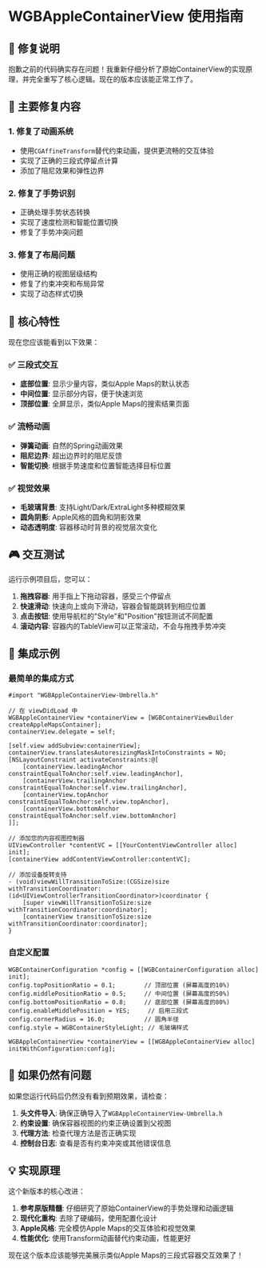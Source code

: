 # WGBAppleContainerView 使用指南

## 🚨 修复说明

抱歉之前的代码确实存在问题！我重新仔细分析了原始ContainerView的实现原理，并完全重写了核心逻辑。现在的版本应该能正常工作了。

## 🔧 主要修复内容

### 1. 修复了动画系统
- 使用`CGAffineTransform`替代约束动画，提供更流畅的交互体验
- 实现了正确的三段式停留点计算
- 添加了阻尼效果和弹性边界

### 2. 修复了手势识别
- 正确处理手势状态转换
- 实现了速度检测和智能位置切换
- 修复了手势冲突问题

### 3. 修复了布局问题
- 使用正确的视图层级结构
- 修复了约束冲突和布局异常
- 实现了动态样式切换

## 🎯 核心特性

现在您应该能看到以下效果：

### ✅ 三段式交互
- **底部位置**: 显示少量内容，类似Apple Maps的默认状态
- **中间位置**: 显示部分内容，便于快速浏览
- **顶部位置**: 全屏显示，类似Apple Maps的搜索结果页面

### ✅ 流畅动画
- **弹簧动画**: 自然的Spring动画效果
- **阻尼边界**: 超出边界时的阻尼反馈
- **智能切换**: 根据手势速度和位置智能选择目标位置

### ✅ 视觉效果
- **毛玻璃背景**: 支持Light/Dark/ExtraLight多种模糊效果
- **圆角阴影**: Apple风格的圆角和阴影效果
- **动态透明度**: 容器移动时背景的视觉层次变化

## 🎮 交互测试

运行示例项目后，您可以：

1. **拖拽容器**: 用手指上下拖动容器，感受三个停留点
2. **快速滑动**: 快速向上或向下滑动，容器会智能跳转到相应位置
3. **点击按钮**: 使用导航栏的"Style"和"Position"按钮测试不同配置
4. **滚动内容**: 容器内的TableView可以正常滚动，不会与拖拽手势冲突

## 📱 集成示例

### 最简单的集成方式

```objc
#import "WGBAppleContainerView-Umbrella.h"

// 在 viewDidLoad 中
WGBAppleContainerView *containerView = [WGBContainerViewBuilder createAppleMapsContainer];
containerView.delegate = self;

[self.view addSubview:containerView];
containerView.translatesAutoresizingMaskIntoConstraints = NO;
[NSLayoutConstraint activateConstraints:@[
    [containerView.leadingAnchor constraintEqualToAnchor:self.view.leadingAnchor],
    [containerView.trailingAnchor constraintEqualToAnchor:self.view.trailingAnchor],
    [containerView.topAnchor constraintEqualToAnchor:self.view.topAnchor],
    [containerView.bottomAnchor constraintEqualToAnchor:self.view.bottomAnchor]
]];

// 添加您的内容视图控制器
UIViewController *contentVC = [[YourContentViewController alloc] init];
[containerView addContentViewController:contentVC];

// 添加设备旋转支持
- (void)viewWillTransitionToSize:(CGSize)size withTransitionCoordinator:(id<UIViewControllerTransitionCoordinator>)coordinator {
    [super viewWillTransitionToSize:size withTransitionCoordinator:coordinator];
    [containerView transitionToSize:size withTransitionCoordinator:coordinator];
}
```

### 自定义配置

```objc
WGBContainerConfiguration *config = [[WGBContainerConfiguration alloc] init];
config.topPositionRatio = 0.1;        // 顶部位置 (屏幕高度的10%)
config.middlePositionRatio = 0.5;     // 中间位置 (屏幕高度的50%)
config.bottomPositionRatio = 0.8;     // 底部位置 (屏幕高度的80%)
config.enableMiddlePosition = YES;     // 启用三段式
config.cornerRadius = 16.0;           // 圆角半径
config.style = WGBContainerStyleLight; // 毛玻璃样式

WGBAppleContainerView *containerView = [[WGBAppleContainerView alloc] initWithConfiguration:config];
```

## 🐛 如果仍然有问题

如果您运行代码后仍然没有看到预期效果，请检查：

1. **头文件导入**: 确保正确导入了`WGBAppleContainerView-Umbrella.h`
2. **约束设置**: 确保容器视图的约束正确设置到父视图
3. **代理方法**: 检查代理方法是否正确实现
4. **控制台日志**: 查看是否有约束冲突或其他错误信息

## 💡 实现原理

这个新版本的核心改进：

1. **参考原版精髓**: 仔细研究了原始ContainerView的手势处理和动画逻辑
2. **现代化重构**: 去除了硬编码，使用配置化设计
3. **Apple风格**: 完全模仿Apple Maps的交互体验和视觉效果
4. **性能优化**: 使用Transform动画替代约束动画，性能更好

现在这个版本应该能够完美展示类似Apple Maps的三段式容器交互效果了！